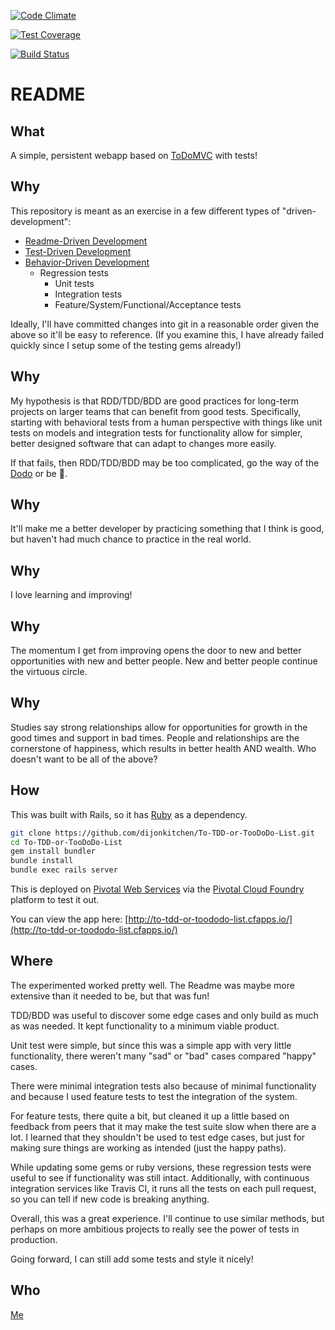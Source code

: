 [![Code Climate](https://codeclimate.com/github/dijonkitchen/To-TDD-or-TooDoDo-List/badges/gpa.svg)](https://codeclimate.com/github/dijonkitchen/To-TDD-or-TooDoDo-List)

[![Test Coverage](https://codeclimate.com/github/dijonkitchen/To-TDD-or-TooDoDo-List/badges/coverage.svg)](https://codeclimate.com/github/dijonkitchen/To-TDD-or-TooDoDo-List/coverage)

[![Build Status](https://travis-ci.org/dijonkitchen/To-TDD-or-TooDoDo-List.svg?branch=master)](https://travis-ci.org/dijonkitchen/To-TDD-or-TooDoDo-List)

# README

## What

A simple, persistent webapp based on [ToDoMVC](https://github.com/tastejs/todomvc) with tests!

## Why

This repository is meant as an exercise in a few different types
of "driven-development":
*   [Readme-Driven Development](http://tom.preston-werner.com/2010/08/23/readme-driven-development.html)
*   [Test-Driven Development](https://en.wikipedia.org/wiki/Test-driven_development)
  *   [Behavior-Driven Development](https://en.wikipedia.org/wiki/Behavior-driven_development)
      * Regression tests  
          * Unit tests
          * Integration tests
          * Feature/System/Functional/Acceptance tests

Ideally, I'll have committed changes into git in a reasonable order
given the above so it'll be easy to reference. (If you examine this,
I have already failed quickly since I setup some of the testing gems
already!)

## Why

My hypothesis is that RDD/TDD/BDD are good practices for
long-term projects on larger teams that can benefit from good tests.
Specifically, starting with behavioral tests from a human perspective with things like unit tests on models and integration tests for functionality
allow for simpler, better designed software that can adapt to changes
more easily.

If that fails, then RDD/TDD/BDD may be too complicated, go the way of
the [Dodo](https://en.wikipedia.org/wiki/Dodo) or be :hankey:.

## Why

It'll make me a better developer by practicing something that I think
is good, but haven't had much chance to practice in the real world.

## Why

I love learning and improving!

## Why

The momentum I get from improving opens the door to new and better
opportunities with new and better people. New and better people
continue the virtuous circle.

## Why

Studies say strong relationships allow for opportunities for growth in
the good times and support in bad times. People and relationships are
the cornerstone of happiness, which results in better health AND wealth.
Who doesn't want to be all of the above?

## How

This was built with Rails, so it has [Ruby](https://www.ruby-lang.org/en/) as a dependency.

```sh
git clone https://github.com/dijonkitchen/To-TDD-or-TooDoDo-List.git
cd To-TDD-or-TooDoDo-List
gem install bundler
bundle install
bundle exec rails server
```

This is deployed on [Pivotal Web Services](https://run.pivotal.io/) via the
[Pivotal Cloud Foundry](https://pivotal.io/platform) platform to test it out.

You can view the app here: [http://to-tdd-or-toododo-list.cfapps.io/](http://to-tdd-or-toododo-list.cfapps.io/)

## Where

The experimented worked pretty well. The Readme was maybe more
extensive than it needed to be, but that was fun!

TDD/BDD was useful to discover some edge cases and only build as
much as was needed. It kept functionality to a minimum viable
product.

Unit test were simple, but since this was a simple app with very
little functionality, there weren't many "sad" or "bad" cases compared
"happy" cases.

There were minimal integration tests also because of minimal
functionality and because I used feature tests to test the
integration of the system.

For feature tests, there quite a bit, but cleaned it up a little
based on feedback from peers that it may make the test suite slow when there
are a lot. I learned that they shouldn't be used to test edge cases, but just for
making sure things are working as intended (just the happy paths).

While updating some gems or ruby versions, these regression tests were
useful to see if functionality was still intact. Additionally, with
continuous integration services like Travis CI, it runs all the tests on
each pull request, so you can tell if new code is breaking anything.

Overall, this was a great experience. I'll continue to use similar
methods, but perhaps on more ambitious projects to really see the power
of tests in production.

Going forward, I can still add some tests and style it nicely!

## Who

[Me](https://www.linkedin.com/in/jonathanschen/)
